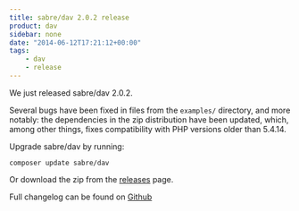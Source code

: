 ```yaml
---
title: sabre/dav 2.0.2 release
product: dav
sidebar: none
date: "2014-06-12T17:21:12+00:00"
tags:
    - dav
    - release
---
```


We just released sabre/dav 2.0.2.

Several bugs have been fixed in files from the `examples/` directory, and
more notably: the dependencies in the zip distribution have been updated,
which, among other things, fixes compatibility with PHP versions older than
5.4.14.

Upgrade sabre/dav by running:

    composer update sabre/dav

Or download the zip from the [releases][2] page.

Full changelog can be found on [Github][1]

[1]: https://github.com/fruux/sabre-dav/blob/2.0/ChangeLog.md
[2]: https://github.com/fruux/sabre-dav/releases
